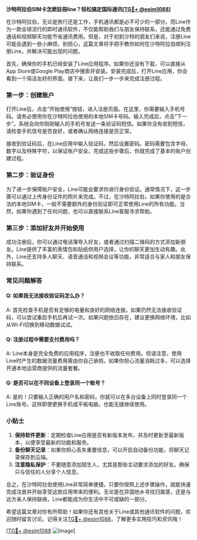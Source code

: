 **沙特阿拉伯SIM卡怎麽註冊line？轻松搞定国际通讯[[TG💪+ @esim1088](https://t.me/s/esim1088)]**

在沙特阿拉伯，无论是旅行还是工作，手机通讯都是必不可少的一部分。而Line作为一款全球流行的即时通讯软件，不仅能帮助我们与朋友保持联系，还能通过免费通话和视频聊天功能节省通讯费用。但是，对于初到沙特的朋友们来说，注册Line可能会遇到一些小麻烦。别担心，这篇文章将手把手教你如何在沙特阿拉伯顺利注册Line，并解决可能出现的问题。

首先，确保你的手机已经安装了Line应用程序。如果你还没有下载，可以直接从App Store或Google Play商店中搜索并安装。安装完成后，打开Line应用，你会看到一个简洁友好的界面。接下来，让我们一步一步来完成注册过程。

### 第一步：创建账户

打开Line后，点击“开始使用”按钮，进入注册页面。在这里，你需要输入手机号码。请务必使用你在沙特阿拉伯使用的本地SIM卡号码。输入完成后，点击“下一步”。系统会向你刚刚输入的手机号发送一条验证码短信。如果你没有收到短信，请检查手机信号是否良好，或者确认网络连接是否正常。

接收到验证码后，在Line应用中输入验证码，然后设置密码。密码需要包含字母、数字以及特殊字符，以保证账户安全。完成这些步骤后，你就完成了基本的账户创建过程。

### 第二步：验证身份

为了进一步保障账户安全，Line可能会要求你进行身份验证。通常情况下，这一步骤可以通过上传身份证件的照片来完成。不过，在沙特阿拉伯，如果你使用的是合法的本地SIM卡，一般不需要额外的身份验证即可正常使用Line的所有功能。当然，如果你遇到了任何问题，也可以直接联系Line客服寻求帮助。

### 第三步：添加好友并开始使用

成功注册后，你可以通过电话簿导入好友，或者通过扫描二维码的方式添加新朋友。Line提供了丰富的表情包和贴纸供用户选择，让你的聊天更加生动有趣。此外，Line还支持多人聊天、语音通话和视频会议等功能，非常适合与家人和朋友保持联系。

### 常见问题解答

#### Q: 如果我无法接收验证码怎么办？

A: 首先检查手机是否有足够的电量和良好的网络连接。如果仍然无法接收验证码，可以尝试重启手机后再试一次。如果问题依旧存在，建议更换网络环境，比如从Wi-Fi切换到移动数据试试。

#### Q: 注册过程中需要支付费用吗？

A: Line本身是完全免费的应用程序，注册也不收取任何费用。但请注意，使用Line时产生的数据流量费用需由你自己承担。如果你担心流量消耗过多，可以选择开通本地运营商提供的流量套餐。

#### Q: 是否可以在不同设备上登录同一个账号？

A: 是的！只要输入正确的用户名和密码，你就可以在多台设备上同时登录同一个Line账号。这样即使更换手机或平板电脑，也能无缝继续使用。

### 小贴士

1. **保持软件更新**：定期检查Line应用是否有新版本发布，并及时更新至最新版本，以便享受最新的功能和服务。
2. **备份聊天记录**：如果你担心丢失重要信息，可以开启自动备份功能，将聊天记录保存到云端。
3. **注意隐私保护**：不要随意添加陌生人，尤其是那些主动要求添加的好友。确保只与信任的人分享个人信息。

总之，在沙特阿拉伯使用Line非常简单便捷。只要你按照上述步骤操作，就能快速完成注册并开始享受这款应用带来的便利。无论是在异国他乡寻找归属感，还是与远方亲人保持联络，Line都能成为你生活中不可或缺的一部分。

希望这篇文章对你有所帮助！如果你还有其他关于Line或其他通讯软件的问题，欢迎随时留言讨论。记得关注[TG💪+ @esim1088](https://t.me/s/esim1088)，了解更多实用技巧和资讯哦！

[[TG💪+ @esim1088](https://t.me/s/esim1088) ![Image](https://i.postimg.cc/4NQfJmqS/Snipaste-2025-05-13-00-14-12.png)]